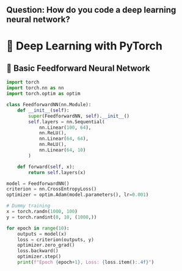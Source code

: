 ## Question: How do you code a deep learning neural network?

# 🧠 Deep Learning with PyTorch

## 🚀 Basic Feedforward Neural Network

```python
import torch
import torch.nn as nn
import torch.optim as optim

class FeedforwardNN(nn.Module):
    def __init__(self):
        super(FeedforwardNN, self).__init__()
        self.layers = nn.Sequential(
            nn.Linear(100, 64),
            nn.ReLU(),
            nn.Linear(64, 64),
            nn.ReLU(),
            nn.Linear(64, 10)
        )

    def forward(self, x):
        return self.layers(x)

model = FeedforwardNN()
criterion = nn.CrossEntropyLoss()
optimizer = optim.Adam(model.parameters(), lr=0.001)

# Dummy training
x = torch.randn(1000, 100)
y = torch.randint(0, 10, (1000,))

for epoch in range(10):
    outputs = model(x)
    loss = criterion(outputs, y)
    optimizer.zero_grad()
    loss.backward()
    optimizer.step()
    print(f"Epoch {epoch+1}, Loss: {loss.item():.4f}")
```

